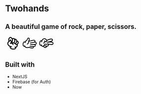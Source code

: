 # Twohands
## A beautiful game of rock, paper, scissors.

<svg width="50px" height="50px" version="1.1" viewBox="0 0 100 100" xmlns="http://www.w3.org/2000/svg">
    <path d="m84.695 36.262c-1.9258-2.2266-4.2383-3.3242-6.9375-3.2969h-0.21484c-0.38672-2.8164-1.4258-5.4062-3.125-7.7734l-0.023438-0.023437c-2.6719-3.6133-5.8906-5.3828-9.6562-5.3086-0.90234 0.003906-1.7812 0.10156-2.6328 0.30078-0.21484-0.32812-0.44141-0.67969-0.68359-1.0508-0.039063-0.042969-0.074219-0.085937-0.10938-0.12891-1.668-2.3828-4.3359-3.5781-8.0078-3.5742-2.0469-0.085938-4.1328 0.63672-6.25 2.1641-0.42188-0.73047-0.88281-1.4297-1.3906-2.0977-0.24609-0.34766-0.55859-0.74609-0.94141-1.1992-0.14062-0.16406-0.30078-0.3125-0.47266-0.44922-0.042969-0.03125-0.09375-0.066407-0.14844-0.10938-3.2422-3.543-6.4609-5.2773-9.6562-5.2031-3.3047-0.1875-6.5117 1.5195-9.6172 5.1172l-0.019531 0.023438c-5.2695 5.8867-6.3125 13.359-3.125 22.418-0.21875 0.19922-0.44141 0.40625-0.66406 0.62109h0.023438c-4.8047 4.6055-7.1836 9.6758-7.1328 15.203-0.10547 3.9023 1.8633 8.3438 5.9102 13.316l0.023438 0.023437c2.2773 2.9492 5.8008 5.418 10.578 7.4062-0.64062 1.1992-0.93359 2.4062-0.87891 3.6172-0.17578 4.4297 2.4414 7.9688 7.8594 10.621l-0.023438-0.023437c3.7148 1.8672 7.8086 3.0781 12.27 3.6406h0.019531c4.5352 0.54297 9.1055 0.042968 13.703-1.5l0.023437-0.023438c5.0117-1.6055 7.7852-5.4648 8.3281-11.582 1.2266-0.625 2.5117-1.4414 3.8555-2.4414l0.023437-0.019531c4.918-3.4453 6.6953-9.2422 5.332-17.387 0.67969-0.59766 1.3633-1.2812 2.0586-2.0586h0.023437c3.0508-3.3984 4.5273-6.9297 4.4336-10.598v-0.042969c-0.074219-3.7539-0.97266-6.6016-2.6992-8.543-0.027344-0.007812-0.039062-0.019531-0.054688-0.039062zm-22.949 7.8594c0.023437-0.042969 0.054687-0.085938 0.085937-0.12891 0.17188-0.28516 0.34375-0.57031 0.51172-0.85547 1.2852-2.1328 2.1914-4.3828 2.7188-6.7461 0.38672-1.7227 0.57812-3.4922 0.57812-5.3086 0-1.8477-0.25-3.6172-0.75-5.3086 1.8164 0.12109 3.3945 1.0859 4.7305 2.8906l0.023437 0.023438c1.4414 2.0234 2.1641 4.293 2.1641 6.8086 0 2.9883-0.78906 5.7695-2.3555 8.3516l0.019531-0.023437c-1.6328 2.625-3.7383 3.9727-6.3164 4.0469-1.0352 0-1.8047-0.32812-2.3125-0.98438v-0.042969c-0.18359-0.28906-0.32812-0.60938-0.42969-0.96484 0.46094-0.53516 0.90234-1.1211 1.332-1.7578zm-12.633-8.2227c0.035157-0.11719 0.0625-0.23047 0.085938-0.34375 0.058593-0.3125 0.11328-0.62891 0.17188-0.94141l-0.042969 0.14844c0.55859-2.3359 0.75781-4.6953 0.59766-7.0664v-0.015624c-0.082031-1.4219-0.28906-2.8398-0.62109-4.2617 1.3984-1.2969 2.7305-1.9961 4.0039-2.0977 1.3945 0.003907 2.457 0.36719 3.1914 1.0938l0.0625 0.0625c0.011719 0.023438 0.027344 0.042969 0.042969 0.0625 0.25391 0.39844 0.50781 0.76953 0.75 1.1133v0.019531c0.27734 0.39062 0.52734 0.75391 0.75 1.0938 0.019531 0.035156 0.039062 0.070313 0.0625 0.10547 0.066406 0.16797 0.15234 0.33203 0.25781 0.49219 0.035157 0.11719 0.078125 0.23047 0.12891 0.34375 0.78906 1.6641 1.1797 3.457 1.1797 5.375-0.003906 1.3789-0.15234 2.7188-0.44922 4.0273-0.38672 1.7461-1.0508 3.4102-1.9922 4.9883-0.17188 0.28516-0.34375 0.57031-0.51562 0.85547-0.53125 0.76172-1.1016 1.4023-1.7109 1.9258h0.023438c-1.2734 1.0703-2.7188 1.6055-4.3477 1.6055-1.0977 0-1.9141-0.37109-2.4414-1.1133h-0.023437c-0.53125-0.95703-0.79297-2.1992-0.79297-3.7266 0.64453-1.0742 1.1875-2.3242 1.6289-3.7461zm-19.828-18.371l0.023438-0.019532c1.6875-1.957 3.3711-2.9883 5.0508-3.082 1.7617 0.16016 3.5938 1.293 5.5039 3.4062 0.09375 0.097657 0.19531 0.1875 0.30078 0.27734 0.09375 0.074219 0.17969 0.14844 0.25781 0.21484 0.15625 0.19531 0.29297 0.375 0.40625 0.53516 0.03125 0.035156 0.058594 0.070313 0.085937 0.10547 0.85547 1.1133 1.543 2.3516 2.0586 3.7031 0.12891 0.44922 0.25781 0.90625 0.38281 1.3711 0.37109 1.3359 0.58984 2.668 0.66406 4.0039v0.019531c0.125 1.7891-0.015625 3.5664-0.42969 5.332-0.015625 0.050781-0.027344 0.10156-0.042969 0.14844-0.046875 0.25781-0.097656 0.51562-0.14844 0.76953-0.082032 0.25781-0.16797 0.50781-0.25781 0.75-0.54297-0.98438-1.293-1.8398-2.2461-2.5703-0.023437-0.011719-0.042969-0.027344-0.0625-0.042969-1.2656-0.94922-2.7852-1.5625-4.5586-1.8398 0.24609-0.58594 0.61719-1.4453 1.1133-2.5703 0.33594-0.75391 0.35547-1.5078 0.066406-2.2695-0.29688-0.75391-0.81641-1.2969-1.5625-1.625-0.75-0.33594-1.5078-0.35547-2.2695-0.0625-0.75391 0.29688-1.2969 0.81641-1.625 1.5625-1.1602 2.6094-1.7734 4.1875-1.8438 4.7305-0.011719 0.09375-0.019532 0.1875-0.023438 0.27734-0.011718 0.10938-0.015625 0.21875-0.023437 0.32031-0.050781 0.015625-0.10156 0.027344-0.14844 0.042969-0.035156 0.007813-0.070312 0.015625-0.10547 0.023437-1.0195 0.31641-2.0469 0.76563-3.0859 1.3477-1.6562-5.9141-0.81641-10.867 2.5195-14.859zm42.777 52.672l-0.023438 0.023437c-3.0195 2.2383-5.4453 3.0078-7.2812 2.3125-0.72266-0.38281-1.4727-0.45703-2.2461-0.21484-0.78125 0.23828-1.3672 0.71484-1.7539 1.4336-0.38281 0.71875-0.45312 1.4688-0.21484 2.2461 0.23828 0.78125 0.71875 1.3672 1.4336 1.7539 1.0703 0.66406 2.2227 1.0508 3.4688 1.1562-0.65625 2.2031-1.9805 3.7031-3.9844 4.4961l0.023437-0.019531c-3.7305 1.2539-7.4336 1.668-11.109 1.2422h-0.023438c-3.7539-0.46875-7.1914-1.4844-10.32-3.043l-0.019531-0.019532c-2.8711-1.4062-4.3906-3.1719-4.5625-5.3086 0.070312-0.52344 0.3125-1.0586 0.72656-1.6055 1.5039 0.43359 3.0859 0.83203 4.7539 1.1992 0.79297 0.17188 1.5391 0.035157 2.2266-0.40625 0.69141-0.4375 1.1289-1.0508 1.3086-1.8398 0.17188-0.79688 0.035156-1.5391-0.40625-2.2266-0.4375-0.69141-1.0508-1.125-1.8438-1.3047-8.6484-1.8945-14.57-4.7422-17.77-8.543l-0.023437-0.023438c-2.9609-3.6367-4.4961-6.8438-4.6016-9.6133 0.058594-3.9492 1.8281-7.5898 5.3125-10.922 0.60547-0.58594 1.2148-1.1133 1.8203-1.5859 0.019531-0.015625 0.042969-0.027344 0.0625-0.042969 0.082031-0.058594 0.16406-0.125 0.23438-0.19141 1.4961-1.1719 2.9609-1.9922 4.3906-2.4609l-0.10547 0.023438c0.49609-0.14062 0.98828-0.24609 1.4766-0.32031 0.039062 0.003907 0.074219 0.003907 0.10938 0 0.26953-0.023437 0.54688-0.039062 0.83594-0.042969 1.375 0 2.5078 0.30078 3.4023 0.89844l-0.042969-0.042969c0.67969 0.51562 1 1.2422 0.96484 2.1836 0.003906 0.42969-0.046875 0.84375-0.14844 1.2422l-0.023437 0.0625v0.023438c-0.30078 0.88281-0.84375 1.7109-1.625 2.4844l-0.007813 0.019531c-1.8828 1.9023-3.2344 3.2852-4.0508 4.1562-0.28125 0.12109-0.54297 0.29297-0.79297 0.51172-0.5625 0.50781-0.88281 1.1328-0.96484 1.8828-0.082031 0.75391 0.09375 1.4375 0.53516 2.0547 0.44922 0.61328 1.043 0.99609 1.7773 1.1562 1.0547 0.30859 2.4883 0.14453 4.3047-0.49219l0.042969-0.023438c0.85938-0.3125 1.4844-0.49219 1.8828-0.53516 1.8398 0.058594 3.7461 0.8125 5.7188 2.2695l0.019531 0.023437c1.8047 1.375 2.8555 2.7969 3.1484 4.2617 0.10938 0.80469 0.48828 1.4531 1.1328 1.9492 0.64844 0.5 1.375 0.70312 2.1836 0.59766 0.80469-0.10938 1.4531-0.48438 1.9492-1.1328 0.5-0.64844 0.69922-1.375 0.59766-2.1875-0.24609-2.6055-1.7227-5.0664-4.4297-7.3867 0.38672 0.042969 0.78516 0.066406 1.1992 0.066406 1.6992 0 3.2891-0.30469 4.7773-0.92188 0.12109 0.21094 0.25 0.41797 0.38672 0.62109 1.4961 2.4531 3.9141 3.6797 7.2578 3.6836 0.32812 0.003906 0.64844-0.003906 0.96484-0.023438 0.25391 1.8789 1.2109 3.4766 2.8711 4.7969l0.019531 0.019531c1.6836 1.3984 3.8086 2.0977 6.3828 2.0977 0.64062 0.011719 1.2852-0.054688 1.9258-0.19141 0.34766 4.3828-0.73828 7.625-3.2539 9.7227zm9.4648-25.223c-0.050782 2.2539-1.0273 4.4453-2.9336 6.5742h0.023438c-0.85938 0.94141-1.6992 1.6875-2.5273 2.2461l-0.066406 0.042969c-0.054688 0.035156-0.10547 0.070312-0.14844 0.10938-0.83594 0.51562-1.6641 0.78906-2.4844 0.8125-1.0703 0-1.9648-0.26172-2.6758-0.79297l-0.023438-0.019531c-0.45703-0.35938-0.69922-0.80469-0.72656-1.3281-0.003906-0.13281-0.003906-0.24219 0-0.32031 0.019531-0.046875 0.039062-0.097656 0.0625-0.14844 0.085937-0.16797 0.15625-0.33984 0.21484-0.51562 1.5781-1.1172 2.9922-2.6836 4.2383-4.6875l0.019531-0.023438c1.5-2.4727 2.4805-5.0859 2.9336-7.8359 0.10156-0.066406 0.19922-0.14453 0.30078-0.23438l0.023437 0.019531c0.9375 0.027344 1.75 0.42969 2.4414 1.1992 0.83984 1.1328 1.2812 2.7539 1.3281 4.8594l0.003906 0.042968z" />
</svg>

<svg width="50px" height="50px" version="1.1" viewBox="0 0 100 100" xmlns="http://www.w3.org/2000/svg">
      <path d="m77.746 76.328c0.20312-1.1875 0.17969-2.3086-0.070313-3.3594 1.5586-0.042969 3.1211-0.11719 4.6836-0.22266h0.015625c2.3125-0.19531 4.2305-1.1484 5.75-2.8594 1.5703-1.7617 2.2773-3.8086 2.1172-6.1484-0.125-1.8438-0.76172-3.4492-1.9102-4.8203 0.875-0.12109 1.4648-0.24219 1.7734-0.35938l0.035156-0.015625c2.4375-0.91016 4.3047-2.4805 5.5938-4.7148l0.019531-0.015625c1.4219-2.4219 1.5156-5.043 0.29297-7.8672v0.019532c-1.1406-2.875-3.6133-4.6211-7.4219-5.2344h0.035156c-0.55469-0.10547-1.1719-0.1875-1.8398-0.24219 0.16406-0.25391 0.3125-0.52734 0.44531-0.80859l0.019531-0.035157c0.94531-2.082 1.0508-4.2109 0.32812-6.3867-0.007812-0.011718-0.011719-0.03125-0.019531-0.050781-0.78906-2.168-2.1758-3.7695-4.1641-4.8047h0.019531c-1.7344-0.98438-4.1602-1.3359-7.2812-1.0508l-0.003907-0.019531c-2.2656 0.18359-11.66 2.2422-28.184 6.1797 0.046875-0.078125 0.09375-0.16016 0.13672-0.24219v0.019531c1.1914-2.0195 2.1016-4.2383 2.7383-6.6641l-0.015625 0.019531c0.75391-2.707 0.48828-5.5938-0.79297-8.6562-1.4883-3.6406-4.2773-5.1992-8.3672-4.6836h-0.015626c-3.9414 0.38672-6.4883 3-7.6445 7.832-0.72656 3.082-1.4492 5.125-2.1719 6.1289l-0.015625 0.019531c-0.79688 0.90625-2.1016 1.8672-3.9102 2.8906-0.011719 0.003907-0.023437 0.011719-0.035156 0.015625-2.5859 1.4102-4.6016 3.5586-6.043 6.4375v-0.019531c-0.4375 0.85156-0.82031 1.7227-1.1562 2.6172-1.4336-0.92969-2.6875-1.3516-3.7539-1.2539-3.5586-0.14062-6.4062 1.9648-8.5391 6.3164l0.015625-0.019531c-1.5 2.9648-2.4766 6.2539-2.9258 9.8672v0.019531c-0.4375 3.6484-0.035156 7.3086 1.2031 10.984l0.015625 0.019531c1.3906 4.332 4.8789 6.5859 10.465 6.7656 0.29688 0.011719 0.57031-0.03125 0.82812-0.11719 4.7383 8.3359 14.23 10.719 28.473 7.1445 7.1758 2.3359 14.574 3.8672 22.191 4.5938h0.015625c2.1562 0.20703 4.1211-0.39453 5.8867-1.8086 1.7852-1.4258 2.8438-3.2266 3.1836-5.4102zm-30.402-2.1172c-0.44922-0.14844-0.90625-0.15625-1.3594-0.035157-13.996 3.6641-22.527 0.63281-25.598-9.0898-0.1875-0.625-0.5625-1.0938-1.1367-1.4102-0.57812-0.3125-1.1797-0.375-1.8086-0.19141-0.625 0.18359-1.0977 0.5625-1.4141 1.1367-0.3125 0.57812-0.375 1.1797-0.19141 1.8086 0.058593 0.21484 0.12109 0.42578 0.19141 0.63672-2.4492-0.35547-4.0625-1.5078-4.8359-3.4609l0.019532 0.019531c-1.0078-2.9766-1.3398-5.9453-1-8.9023 0.375-3.043 1.1914-5.8125 2.4453-8.3125l0.019531-0.019531c1.1289-2.3086 2.5508-3.5312 4.2695-3.668 0.60938 0.11719 1.4258 0.60156 2.4453 1.4492-0.0625 0.34766-0.10938 0.69922-0.15625 1.0508-0.082031 0.64844 0.078125 1.2344 0.48047 1.7539 0.40625 0.51563 0.93359 0.81641 1.582 0.89844s1.2383-0.078125 1.7578-0.48438c0.51562-0.40625 0.8125-0.93359 0.89453-1.582 0.30859-2.5195 1.0195-4.8594 2.1328-7.0234v-0.019531c0.98438-1.9727 2.3594-3.4492 4.1133-4.4219l0.035157-0.019531c2.4766-1.3984 4.2305-2.7422 5.2695-4.0273l0.019531-0.019531c1.1094-1.2539 2.1484-3.9336 3.1172-8.0391 0.58594-2.4609 1.7969-3.8672 3.6328-4.2188h0.019531c1.6406-0.21094 2.7695 0.38672 3.3906 1.793 0.82812 1.9805 1.0234 3.8477 0.58594 5.5938l-0.019531 0.015625c-0.51172 1.9844-1.2539 3.8047-2.2227 5.457v0.019532c-1.1875 2.0352-1.918 3.8398-2.1875 5.4062-0.015626 0.046874-0.027344 0.09375-0.035157 0.13672-0.015625 0.089844-0.027343 0.18359-0.035156 0.27734-0.054687 0.75781-0.03125 2.1758 0.070313 4.2539v0.035156c0.0625 1.6328-0.44531 3.6797-1.5156 6.1445h-0.015624c-1.0898 2.4102-3.1719 4.3672-6.25 5.8711-0.58594 0.28906-0.98828 0.74219-1.2031 1.3594-0.21484 0.61719-0.18359 1.2188 0.10156 1.8086 0.28906 0.58594 0.74219 0.99219 1.3594 1.207 0.61328 0.21484 1.2148 0.18359 1.8086-0.10547 4.2695-2.0781 7.1211-4.8242 8.5547-8.2461h-0.015625c1.4453-3.3047 2.0898-6.0625 1.9297-8.2812v-0.035156c-0.035156-0.76562-0.058594-1.4258-0.070313-1.9805 17.711-4.2344 27.73-6.457 30.059-6.6641v-0.019532c1.9766-0.17188 3.5195 0.003906 4.6328 0.53516h0.019531c0.88672 0.47656 1.5117 1.1992 1.875 2.1719 0.007812 0.015624 0.011719 0.035156 0.019531 0.050781 0.30859 0.96094 0.25391 1.9023-0.15625 2.8242-0.003906 0.011718-0.011719 0.023437-0.019531 0.035156-0.41016 0.84375-1.0508 1.4297-1.9297 1.7578l0.019531-0.019531c-1.4219 0.51562-2.8594 0.98828-4.3047 1.4141-0.042969 0.011718-0.089844 0.023437-0.13672 0.035156-0.22656 0.078125-0.85156 0.26953-1.875 0.57031-0.050781 0.007813-0.10547 0.019532-0.15625 0.035156-4.9688 1.4492-11.594 2.7969-19.883 4.0469-0.65234 0.09375-1.1719 0.40625-1.5664 0.92969-0.39063 0.53125-0.53125 1.125-0.42969 1.7734 0.09375 0.64453 0.40625 1.1602 0.92969 1.5508 0.52734 0.38672 1.1133 0.53125 1.7539 0.42969 8.5234-1.2695 15.344-2.6484 20.469-4.1328 5.3828-0.875 9.3828-1.0938 12-0.65625h0.035156c1.8867 0.30078 3.1562 1.1055 3.8047 2.4102v0.015625c0.56641 1.3047 0.54687 2.5156-0.050782 3.6328l0.019532-0.019531c-0.72266 1.2422-1.7617 2.1211-3.1172 2.6328-1.7344 0.55078-12.566 1.2969-32.504 2.2383-0.027344-0.003906-0.058594-0.003906-0.085938 0-0.64062 0.027344-1.1797 0.27734-1.6172 0.75781-0.44141 0.48047-0.65625 1.043-0.63672 1.6875 0.023438 0.64844 0.26953 1.1992 0.73828 1.6523 0.46875 0.44531 1.0273 0.66406 1.6719 0.65234h0.085938c16.023-0.25391 24.457-0.39844 25.309-0.44531h0.035156c1.0195-0.070312 1.9141 0.21484 2.6875 0.85938l0.019531 0.015624c0.77734 0.68359 1.1992 1.5352 1.2734 2.5508 0.070313 1.0156-0.23437 1.9023-0.91406 2.668-0.67969 0.76172-1.5352 1.1875-2.5625 1.2734-1.6133 0.11328-3.2266 0.19141-4.8359 0.24219-1.1406 0.019531-2.3203 0.03125-3.5273 0.035156-0.11328-0.011719-0.22656-0.011719-0.34375 0-5.832-0.007813-12.527-0.41406-20.09-1.2227-0.64844-0.070313-1.2266 0.10156-1.7383 0.51562-0.51172 0.41016-0.80469 0.9375-0.87891 1.582-0.070313 0.64844 0.10156 1.2266 0.51562 1.7383 0.41016 0.51172 0.9375 0.80859 1.5859 0.87891 7.4141 0.79297 14.02 1.2109 19.812 1.2578 0.011719 0.015625 0.023438 0.035156 0.035156 0.050781 0.50391 0.72266 0.67578 1.5508 0.51562 2.4766v0.019531c-0.16406 0.98438-0.64453 1.8008-1.4453 2.4414-0.75391 0.60547-1.5859 0.875-2.4961 0.8125-7.5-0.72266-14.762-2.2617-21.797-4.6172z" />
    </svg>

<svg width="50px" height="50px" version="1.1" viewBox="0 0 100 100" xmlns="http://www.w3.org/2000/svg">
      <path d="m6.6562 59.117c1.4688 4.5859 5.1641 6.9727 11.082 7.1641 0.1875 0.007812 0.36719-0.003906 0.54297-0.035156 0.50781 0.76953 1.1094 1.5117 1.8047 2.2266 2.6016 2.6914 5.6562 4.0273 9.168 4.0078 0.35547 0.007812 0.92188-0.054688 1.6953-0.17969 0.39062-0.0625 0.64062-0.10156 0.75-0.10938h0.19922c0.625 1.168 1.5078 2.3398 2.6445 3.5195l0.019531 0.019531c2.7305 2.8477 5.7031 4.2461 8.9141 4.1914 2.8047-0.011719 5.2578-0.79297 7.3633-2.3516 2.4219-1.7812 3.5898-3.8516 3.5-6.2148v-0.12891c3.0664-0.10156 5.8594-0.92187 8.3867-2.4609l0.019532-0.019531c3.375-2.1172 5.0117-4.6992 4.9023-7.7461 0.019531-1.0508-0.14844-2.0664-0.51172-3.0469 2.9961 0.5625 6.0586 1.0469 9.1875 1.457 6.4609 0.84766 10.852 1.0898 13.16 0.73047 0.011719-0.007813 0.023437-0.011719 0.035156-0.019531 2.9961-0.46484 5.3008-2.1367 6.9102-5.0117l-0.019532 0.019531c1.6953-2.832 1.6602-6.0352-0.10938-9.6055-1.4297-3.5156-6.0586-5.5625-13.891-6.1406-0.089844-0.007812-0.18359-0.011718-0.27344-0.019531 5.4727-1.6875 8.8008-3.8086 9.9883-6.3594l0.019531-0.019531c1.9102-3.5547 2.1719-6.418 0.78516-8.5859-1.1289-2.0977-2.8242-3.543-5.0859-4.3398h0.035156c-1.9258-0.71875-4.1172-1.0352-6.582-0.94922h-0.035156c-2.2383 0.019531-6.707 1.1797-13.414 3.4805-5.25 1.7969-9.6094 3.5469-13.07 5.25-0.86328-1.5508-2.0664-3.1289-3.6094-4.7383-3.9219-4.0938-8.2344-6.1172-12.941-6.0703-3.3281-0.085938-7.1133 1.5859-11.355 5.0117-2.5117 1.9492-4.6133 4.957-6.3086 9.0234-1.0234-0.53125-2.0508-0.77734-3.0781-0.73047-3.7617-0.14453-6.7891 2.0859-9.0781 6.6914-1.5547 3.1602-2.5703 6.6367-3.043 10.43-0.48828 3.8672-0.054687 7.7539 1.293 11.66zm36.875 9.6758h0.019531c1.7031 0.89062 3.4883 1.543 5.3594 1.9531 0.10156 0.20703 0.23438 0.41016 0.40234 0.60156-0.085938 0.79297-0.57422 1.5156-1.457 2.1719-1.25 0.92188-2.707 1.375-4.375 1.3672-1.8867-0.050781-3.6484-0.93359-5.2852-2.6445l-0.023437-0.019532c-1.5156-1.5703-2.3125-3.1016-2.3906-4.5938 0-0.89453 0.22266-1.6562 0.67578-2.2773l0.019531-0.019531c0.30859-0.37109 0.68359-0.5625 1.1328-0.58203h0.41797c0.023437 0.003906 0.039062 0.011719 0.058594 0.019531h-0.074219c0.28516 0.14062 0.57031 0.22656 0.85547 0.25391 1.0508 1.4258 2.6055 2.6797 4.6641 3.7695zm-30.605-29.547c1.2148-2.4492 2.7305-3.7422 4.5586-3.8828 0.44531 0.058594 0.90234 0.26562 1.3672 0.62109-0.36719 1.2773-0.71094 2.6289-1.0234 4.0469-0.14453 0.67578-0.03125 1.3086 0.34766 1.8945 0.375 0.58984 0.89844 0.96094 1.5664 1.1133 0.67578 0.14844 1.3125 0.03125 1.8984-0.34375s0.95703-0.89844 1.1133-1.5703c1.6133-7.3711 4.0469-12.434 7.2891-15.184 3.0977-2.5039 5.8281-3.7969 8.1875-3.8828 3.3594 0.050781 6.4609 1.5586 9.2969 4.5195v-0.019531c1.8008 1.8828 3.0078 3.6992 3.625 5.4492 0.007812 0.019532 0.011718 0.035157 0.019531 0.054688 0.1875 0.67578 0.28906 1.3516 0.29297 2.0234 0 1.1562-0.25 2.1055-0.74609 2.8438-0.4375 0.5625-1.0508 0.83203-1.8438 0.80078-1.1914-0.03125-2.2773-0.52734-3.2617-1.4922-1.6016-1.5859-2.7734-2.7305-3.5195-3.4297-0.10156-0.25781-0.25391-0.50391-0.45703-0.73047-0.43359-0.48047-0.96875-0.75-1.6016-0.82031-0.64062-0.070312-1.2266 0.082032-1.75 0.45703-0.51953 0.38281-0.84766 0.88672-0.98438 1.5117-0.26562 0.88672-0.13281 2.1172 0.39844 3.6797 0.015625 0.015625 0.027343 0.035156 0.035156 0.054688 0.26953 0.73047 0.42188 1.2656 0.45703 1.6016-0.046875 1.5664-0.69922 3.1875-1.9688 4.8672-1.1641 1.5352-2.3828 2.4336-3.6445 2.6992-0.67969 0.10156-1.2266 0.42969-1.6406 0.98438-0.42188 0.5625-0.58594 1.1875-0.49219 1.8789 0.10156 0.67969 0.42969 1.2266 0.98438 1.6406 0.5625 0.42188 1.1875 0.58594 1.875 0.49219 2.4766-0.26953 4.7891-1.8281 6.9258-4.668 1.4883-1.9688 2.4258-3.9023 2.8047-5.7969 1.7734 1.4219 3.7188 2.1211 5.832 2.0977 2.5078-0.023437 4.4648-0.96094 5.8711-2.8086l0.019531-0.035157c1.1523-1.4961 1.7305-3.4414 1.7305-5.832 0-0.47266-0.023437-0.94531-0.070312-1.4219 3.3828-1.7148 7.7383-3.4805 13.07-5.3047 5.9922-2.0625 9.9648-3.1367 11.922-3.2266h0.035156c1.7539-0.058594 3.3125 0.16016 4.6875 0.65625h0.035157c1.043 0.37109 1.8281 1.043 2.3516 2.0039 0.32031 0.9375 0.042969 2.2031-0.82031 3.8086l0.019531-0.015625c-1.3008 1.9531-4.9336 3.6172-10.902 4.9922l0.019532-0.019531c-7.0469 1.5977-13.688 3.3633-19.926 5.3047-0.62109 0.19531-1.0938 0.57812-1.4219 1.1484-0.33203 0.57031-0.42969 1.1719-0.29297 1.8047 0.14844 0.63672 0.49609 1.1406 1.043 1.5156 0.53516 0.37891 1.125 0.52344 1.7695 0.4375 9.6328-1.3555 17.648-1.8086 24.043-1.3672 5.3086 0.39062 8.5508 1.5039 9.7344 3.3359 0.90234 1.8281 0.98828 3.457 0.25391 4.9062l-0.019531 0.019531c-0.77344 1.4023-1.875 2.2344-3.3008 2.4961l0.035156-0.019531c-2.0625 0.26953-5.9883 0.027343-11.777-0.72656-5.9766-0.78516-11.711-1.8398-17.207-3.1719-0.51172-0.16797-1.0469-0.29688-1.6055-0.38281-0.046874-0.007813-0.085937-0.011719-0.125-0.019531-0.22266-0.023438-0.46094-0.050782-0.71094-0.070313-0.6875-0.070313-1.3047 0.10938-1.8398 0.54688-0.53516 0.44141-0.84375 1.0078-0.91016 1.6953-0.070313 0.6875 0.10938 1.3008 0.54688 1.8398 0.44141 0.53906 1.0078 0.84375 1.6953 0.91406 0.19141 0.019531 0.37109 0.039062 0.54688 0.054687 0.042968 0.007813 0.085937 0.011719 0.12891 0.019532 0.20312 0.039062 0.40234 0.085937 0.60156 0.14453 0.054688 0.023437 0.11719 0.050781 0.18359 0.070312 0.89844 0.3125 1.7539 0.82812 2.5703 1.5508l0.019532 0.019532c1.1172 1.0273 1.6992 2.1523 1.75 3.3711-0.10547 1.3242-0.94922 2.4844-2.5352 3.4805l0.019531-0.019531c-1.918 1.1719-4.0547 1.7539-6.418 1.75-2.8125 0.003906-5.4141-0.61328-7.8008-1.8594h0.019531c-2.2969-1.2148-3.5039-2.7461-3.625-4.5938-0.019531-0.69531 0.26172-1.1992 0.83594-1.5156l-0.019532 0.019531c0.84375-0.41406 1.9453-0.62109 3.3008-0.62109 0.46875 0.058594 1.4531 0.37109 2.9531 0.94922 0.019532 0.007813 0.035157 0.015625 0.054688 0.019531 1.457 0.59766 2.3359 0.99219 2.6445 1.1836 0.52734 0.45703 1.1328 0.66406 1.8242 0.62109 0.6875-0.050781 1.2617-0.34375 1.7148-0.875 0.46094-0.52734 0.66406-1.1328 0.62109-1.8242-0.054688-0.6875-0.34766-1.2578-0.875-1.7148-0.41797-0.4375-1.7812-1.1289-4.0859-2.0781-0.019531-0.003906-0.035156-0.011718-0.054688-0.019531-2.4102-0.92188-4.0039-1.3516-4.793-1.293-2.3398-0.003906-4.2305 0.39844-5.668 1.2031l-0.019531 0.019531c-2.2852 1.2344-3.4375 3.1992-3.4648 5.8867-1.8594 0.082031-3.4219 0.90234-4.6836 2.4609l-0.019531 0.019531c-1.1172 1.375-1.7109 3.0586-1.7852 5.0469-0.17969 0.023438-0.38672 0.054688-0.62109 0.089844h-0.019531c-0.39453 0.066406-0.67969 0.10156-0.85547 0.10938-2.125-0.015625-3.9766-0.84375-5.5586-2.4766-1.5273-1.5625-2.3477-3.3398-2.457-5.3203-0.035156-0.69531-0.30859-1.2773-0.82031-1.75-0.51172-0.47266-1.1172-0.6875-1.8047-0.65625-0.69531 0.03125-1.2773 0.30469-1.75 0.82031-0.47266 0.51172-0.69141 1.1133-0.65625 1.8047 0.019531 0.42188 0.054688 0.83594 0.10938 1.2422-2.4805-0.40625-4.1211-1.6133-4.9219-3.6289-1.082-3.1484-1.4297-6.2812-1.043-9.4062 0.39453-3.207 1.2539-6.1445 2.5625-8.8203z" />
    </svg>

## Built with
* NextJS
* Firebase (for Auth)
* Now
